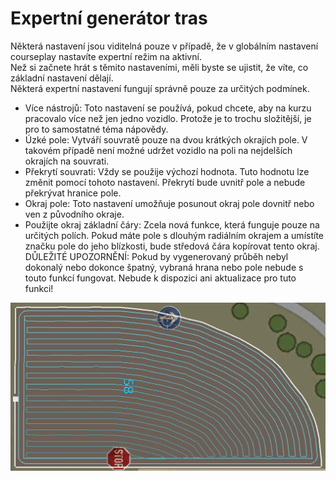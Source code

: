 # Expertní generátor tras
  
Některá nastavení jsou viditelná pouze v případě, že v globálním nastavení courseplay nastavíte expertní režim na aktivní.  
Než si začnete hrát s těmito nastaveními, měli byste se ujistit, že víte, co základní nastavení dělají.  
Některá expertní nastavení fungují správně pouze za určitých podmínek.  
  
- Více nástrojů: Toto nastavení se používá, pokud chcete, aby na kurzu pracovalo více než jen jedno vozidlo. Protože je to trochu složitější, je pro to samostatné téma nápovědy.  
- Úzké pole: Vytváří souvratě pouze na dvou krátkých okrajích pole. V takovém případě není možné udržet vozidlo na poli na nejdelších okrajích na souvrati.  
- Překrytí souvrati: Vždy se použije výchozí hodnota. Tuto hodnotu lze změnit pomocí tohoto nastavení. Překrytí bude uvnitř pole a nebude překrývat hranice pole.  
- Okraj pole: Toto nastavení umožňuje posunout okraj pole dovnitř nebo ven z původního okraje.  
- Použijte okraj základní čáry: Zcela nová funkce, která funguje pouze na určitých polích. Pokud máte pole s dlouhým radiálním okrajem a umístíte značku pole do jeho blízkosti, bude středová čára kopírovat tento okraj.  
DŮLEŽITÉ UPOZORNĚNÍ: Pokud by vygenerovaný průběh nebyl dokonalý nebo dokonce špatný, vybraná hrana nebo pole nebude s touto funkcí fungovat. Nebude k dispozici ani aktualizace pro tuto funkci!  

![Image](../assets/images/baseedge_0_0_1020_545.png)
